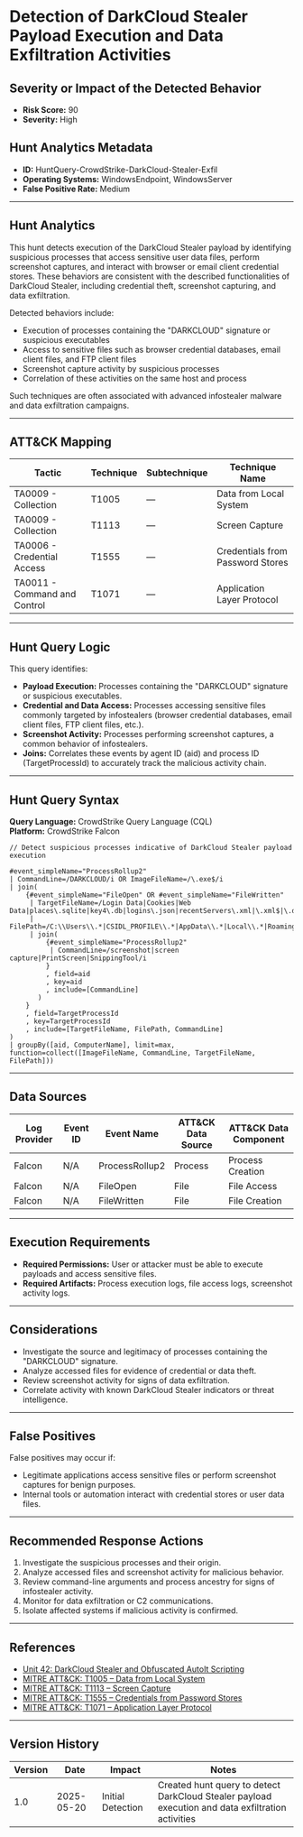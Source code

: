 # Detection of DarkCloud Stealer Payload Execution and Data Exfiltration Activities

## Severity or Impact of the Detected Behavior
- **Risk Score:** 90
- **Severity:** High

## Hunt Analytics Metadata

- **ID:** HuntQuery-CrowdStrike-DarkCloud-Stealer-Exfil
- **Operating Systems:** WindowsEndpoint, WindowsServer
- **False Positive Rate:** Medium

---

## Hunt Analytics

This hunt detects execution of the DarkCloud Stealer payload by identifying suspicious processes that access sensitive user data files, perform screenshot captures, and interact with browser or email client credential stores. These behaviors are consistent with the described functionalities of DarkCloud Stealer, including credential theft, screenshot capturing, and data exfiltration.

Detected behaviors include:

- Execution of processes containing the "DARKCLOUD" signature or suspicious executables
- Access to sensitive files such as browser credential databases, email client files, and FTP client files
- Screenshot capture activity by suspicious processes
- Correlation of these activities on the same host and process

Such techniques are often associated with advanced infostealer malware and data exfiltration campaigns.

---

## ATT&CK Mapping

| Tactic                        | Technique    | Subtechnique | Technique Name                                             |
|------------------------------|--------------|--------------|-----------------------------------------------------------|
| TA0009 - Collection          | T1005        | —            | Data from Local System                                    |
| TA0009 - Collection          | T1113        | —            | Screen Capture                                            |
| TA0006 - Credential Access   | T1555        | —            | Credentials from Password Stores                          |
| TA0011 - Command and Control | T1071        | —            | Application Layer Protocol                                |

---

## Hunt Query Logic

This query identifies:

- **Payload Execution:** Processes containing the "DARKCLOUD" signature or suspicious executables.
- **Credential and Data Access:** Processes accessing sensitive files commonly targeted by infostealers (browser credential databases, email client files, FTP client files, etc.).
- **Screenshot Activity:** Processes performing screenshot captures, a common behavior of infostealers.
- **Joins:** Correlates these events by agent ID (aid) and process ID (TargetProcessId) to accurately track the malicious activity chain.

---

## Hunt Query Syntax

**Query Language:** CrowdStrike Query Language (CQL)  
**Platform:** CrowdStrike Falcon

```fql
// Detect suspicious processes indicative of DarkCloud Stealer payload execution

#event_simpleName="ProcessRollup2" 
| CommandLine=/DARKCLOUD/i OR ImageFileName=/\.exe$/i 
| join( 
    {#event_simpleName="FileOpen" OR #event_simpleName="FileWritten" 
     | TargetFileName=/Login Data|Cookies|Web Data|places\.sqlite|key4\.db|logins\.json|recentServers\.xml|\.xml$|\.db$|\.sqlite$/i 
     | FilePath=/C:\\Users\\.*|CSIDL_PROFILE\\.*|AppData\\.*|Local\\.*|Roaming\\.*/ 
     | join( 
         {#event_simpleName="ProcessRollup2" 
          | CommandLine=/screenshot|screen capture|PrintScreen|SnippingTool/i 
         } 
         , field=aid 
         , key=aid 
         , include=[CommandLine] 
       ) 
    } 
    , field=TargetProcessId 
    , key=TargetProcessId 
    , include=[TargetFileName, FilePath, CommandLine] 
) 
| groupBy([aid, ComputerName], limit=max, function=collect([ImageFileName, CommandLine, TargetFileName, FilePath])) 
```

---

## Data Sources

| Log Provider | Event ID         | Event Name       | ATT&CK Data Source  | ATT&CK Data Component  |
|--------------|------------------|------------------|---------------------|------------------------|
| Falcon       | N/A              | ProcessRollup2   | Process             | Process Creation       |
| Falcon       | N/A              | FileOpen         | File                | File Access            |
| Falcon       | N/A              | FileWritten      | File                | File Creation          |

---

## Execution Requirements

- **Required Permissions:** User or attacker must be able to execute payloads and access sensitive files.
- **Required Artifacts:** Process execution logs, file access logs, screenshot activity logs.

---

## Considerations

- Investigate the source and legitimacy of processes containing the "DARKCLOUD" signature.
- Analyze accessed files for evidence of credential or data theft.
- Review screenshot activity for signs of data exfiltration.
- Correlate activity with known DarkCloud Stealer indicators or threat intelligence.

---

## False Positives

False positives may occur if:

- Legitimate applications access sensitive files or perform screenshot captures for benign purposes.
- Internal tools or automation interact with credential stores or user data files.

---

## Recommended Response Actions

1. Investigate the suspicious processes and their origin.
2. Analyze accessed files and screenshot activity for malicious behavior.
3. Review command-line arguments and process ancestry for signs of infostealer activity.
4. Monitor for data exfiltration or C2 communications.
5. Isolate affected systems if malicious activity is confirmed.

---

## References

- [Unit 42: DarkCloud Stealer and Obfuscated AutoIt Scripting](https://unit42.paloaltonetworks.com/darkcloud-stealer-and-obfuscated-autoit-scripting/)
- [MITRE ATT&CK: T1005 – Data from Local System](https://attack.mitre.org/techniques/T1005/)
- [MITRE ATT&CK: T1113 – Screen Capture](https://attack.mitre.org/techniques/T1113/)
- [MITRE ATT&CK: T1555 – Credentials from Password Stores](https://attack.mitre.org/techniques/T1555/)
- [MITRE ATT&CK: T1071 – Application Layer Protocol](https://attack.mitre.org/techniques/T1071/)

---

## Version History

| Version | Date       | Impact            | Notes                                                                                      |
|---------|------------|-------------------|--------------------------------------------------------------------------------------------|
| 1.0     | 2025-05-20 | Initial Detection | Created hunt query to detect DarkCloud Stealer payload execution and data exfiltration activities |
